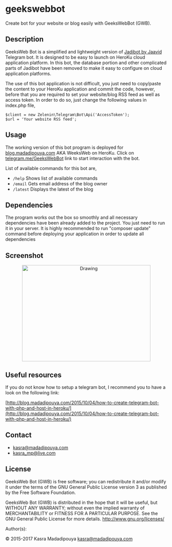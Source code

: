 # geekswebbot
Create bot for your website or blog easily with GeeksWebBot (GWB).

## Description
GeeksWeb Bot is a simplified and lightweight version of [Jadibot by Jaavid](https://github.com/jaavid/jadibot/) Telegram bot. It is designed to be easy to launch on HeroKu cloud application platform. In this bot, the database portion and other complicated parts of Jadibot have been removed to make it easy to configure on cloud application platforms.

The use of this bot application is not difficult, you just need to copy/paste the content to your HeroKu application and commit the code, however, before that you are required to set your website/blog RSS feed as well as access token. In order to do so, just change the following values in index.php file,

	$client = new Zelenin\Telegram\Bot\Api('AccessToken');
	$url = 'Your website RSS feed';

## Usage 
The working version of this bot program is deployed for [blog.madadipouya.com](blog.madadipouya.com) AKA WeeksWeb on HeroKu. Click on  [telegram.me/GeeksWebBot](telegram.me/GeeksWebBot) link to start interaction with the bot.

List of available commands for this bot are,
	
- ````/help```` Shows list of available commands
- ````/email```` Gets email address of the blog owner
- ````/latest```` Displays the latest of the blog

## Dependencies
The program works out the box so smoothly and all necessary dependencies have been already added to the project.
You just need to run it in your server. It is highly recommended to run "composer update" command before deploying your application in order to update all dependencies

## Screenshot
<p align="center">
<img src="http://blog.madadipouya.com/wp-content/uploads/2014/07/screenshot-web-telegram-org-2015-10-04-03-48-33.png" alt="Drawing" height="300" width="400"/>
</p>

## Useful resources
If you do not know how to setup a telegram bot, I recommend you to have a look on the following link:

[http://blog.madadipouya.com/2015/10/04/how-to-create-telegram-bot-with-php-and-host-in-heroku/](http://blog.madadipouya.com/2015/10/04/how-to-create-telegram-bot-with-php-and-host-in-heroku/)

## Contact
* kasra@madadipouya.com
* kasra_mp@live.com

## License
GeeksWeb Bot (GWB) is free software; you can redistribute it and/or modify
it under the terms of the GNU General Public License version 3
as published by the Free Software Foundation.

GeeksWeb Bot (GWB) is distributed in the hope that it will be useful,
but WITHOUT ANY WARRANTY; without even the implied warranty of
MERCHANTABILITY or FITNESS FOR A PARTICULAR PURPOSE.  See the
GNU General Public License for more details.  <http://www.gnu.org/licenses/>

Author(s):

© 2015-2017 Kasra Madadipouya <kasra@madadipouya.com>
